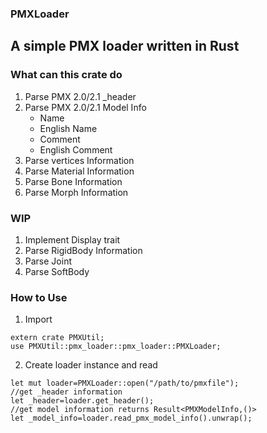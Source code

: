 ### PMXLoader
## A simple PMX loader written in Rust
### What can this crate do
  1. Parse PMX 2.0/2.1 _header
  2. Parse PMX 2.0/2.1 Model Info
      - Name
      - English Name
      - Comment
      - English Comment
  3. Parse vertices Information
  4. Parse Material Information
  5. Parse Bone Information
  6. Parse Morph Information
### WIP
  1. Implement Display trait
  2. Parse RigidBody Information
  3. Parse Joint
  4. Parse SoftBody
### How to Use
1. Import
```
extern crate PMXUtil;
use PMXUtil::pmx_loader::pmx_loader::PMXLoader;
```
2. Create loader instance and read  
```
let mut loader=PMXLoader::open("/path/to/pmxfile");
//get _header information
let _header=loader.get_header();
//get model information returns Result<PMXModelInfo,()>
let _model_info=loader.read_pmx_model_info().unwrap();
```


